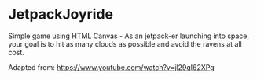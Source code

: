 # JetpackJoyride

Simple game using HTML Canvas - As an jetpack-er launching into space, your goal is to hit as many clouds as possible and avoid the ravens at all cost.

Adapted from: https://www.youtube.com/watch?v=jl29qI62XPg
